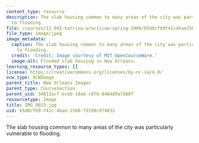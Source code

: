 ```yaml
---
content_type: resource
description: The slab housing common to many areas of the city was particularly vulnerable
  to flooding.
file: /courses/11-945-katrina-practicum-spring-2006/65d8cfb9f41c4bae2560fd198c974832_IMG_0033.jpg
file_type: image/jpeg
image_metadata:
  caption: The slab housing common to many areas of the city was particularly vulnerable
    to flooding.
  credit: 'Credit: Image courtesy of MIT OpenCourseWare.'
  image-alt: Flooded slab housing in New Orleans.
learning_resource_types: []
license: https://creativecommons.org/licenses/by-nc-sa/4.0/
ocw_type: OCWImage
parent_title: New Orleans Images
parent_type: CourseSection
parent_uid: 34813acf-eceb-18ad-c8f6-8484d9a7d88f
resourcetype: Image
title: IMG_0033.jpg
uid: 65d8cfb9-f41c-4bae-2560-fd198c974832
---
```

The slab housing common to many areas of the city was particularly vulnerable to flooding.